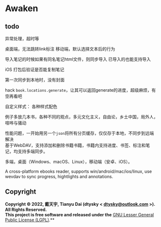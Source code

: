 # Awaken

## todo

异常处理，超时等

桌面端，无法跳转link标注
移动端，默认选择文本后的行为

导入笔记的时候如果有同名笔记html文件，则同步导入
已导入的也能支持导入

iOS 打包后验证是否能复制笔记

第一次同步到本地时，没有封面

hack `book.locations.generate`，让其可以返回generate的进度，超级麻烦，有空再看吧

自定义样式：
各种样式配色

例子多放几本书，各种不同的观点，多元文化主义，自由论，乡土中国，局外人，喧哗与骚动


性能问题，一开始用另一个`json`将所有分页缓存，仅仅存于本地，不同步到远端 解决  
基于WebDAV，支持添加和删除书籍书籍，书籍内支持进度、书签、标注和笔记，均支持多端同步。

多端，桌面（Windows、macOS、Linux），移动端（安卓、iOS）。

A cross-platform ebooks reader, supports win/android/mac/ios/linux, use wevdav to sync progress, hightlights and annotations.

## Copyright
**Copyright © 2022, 戴天宇, Tianyu Dai (dtysky < dtysky@outlook.com >). All Rights Reserved.**  
**This project is free software and released under the** [GNU Lesser General Public License (LGPL)](https://www.gnu.org/licenses/lgpl-3.0.en.html).**
